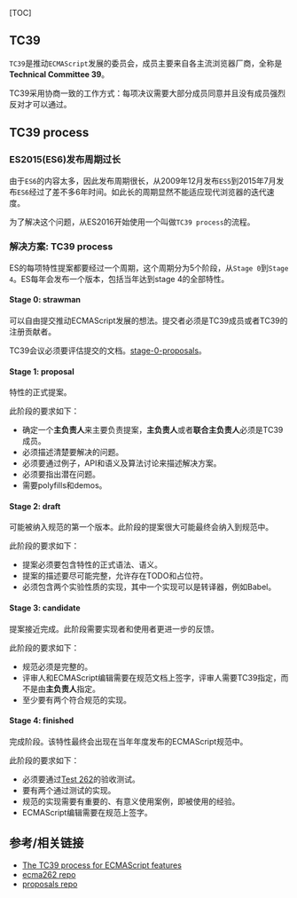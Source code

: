 [TOC]

## TC39
`TC39`是推动`ECMAScript`发展的委员会，成员主要来自各主流浏览器厂商，全称是**Technical Committee 39**。

TC39采用协商一致的工作方式：每项决议需要大部分成员同意并且没有成员强烈反对才可以通过。

## TC39 process
### ES2015(ES6)发布周期过长
由于`ES6`的内容太多，因此发布周期很长，从2009年12月发布`ES5`到2015年7月发布`ES6`经过了差不多6年时间。如此长的周期显然不能适应现代浏览器的迭代速度。

为了解决这个问题，从ES2016开始使用一个叫做`TC39 process`的流程。

### 解决方案: TC39 process
ES的每项特性提案都要经过一个周期，这个周期分为5个阶段，从`Stage 0`到`Stage 4`。ES每年会发布一个版本，包括当年达到stage 4的全部特性。

#### Stage 0: strawman
可以自由提交推动ECMAScript发展的想法。提交者必须是TC39成员或者TC39的注册贡献者。

TC39会议必须要评估提交的文档。[stage-0-proposals](https://github.com/tc39/proposals/blob/master/stage-0-proposals.md)。

#### Stage 1: proposal
特性的正式提案。

此阶段的要求如下：
* 确定一个**主负责人**来主要负责提案，**主负责人**或者**联合主负责人**必须是TC39成员。
* 必须描述清楚要解决的问题。
* 必须要通过例子，API和语义及算法讨论来描述解决方案。
* 必须要指出潜在问题。
* 需要polyfills和demos。

#### Stage 2: draft
可能被纳入规范的第一个版本。此阶段的提案很大可能最终会纳入到规范中。

此阶段的要求如下：
* 提案必须要包含特性的正式语法、语义。
* 提案的描述要尽可能完整，允许存在TODO和占位符。
* 必须包含两个实验性质的实现，其中一个实现可以是转译器，例如Babel。

#### Stage 3: candidate
提案接近完成。此阶段需要实现者和使用者更进一步的反馈。

此阶段的要求如下：
* 规范必须是完整的。
* 评审人和ECMAScript编辑需要在规范文档上签字，评审人需要TC39指定，而不是由**主负责人**指定。
* 至少要有两个符合规范的实现。

#### Stage 4: finished
完成阶段。该特性最终会出现在当年年度发布的ECMAScript规范中。

此阶段的要求如下：
* 必须要通过[Test 262](https://github.com/tc39/test262)的验收测试。
* 要有两个通过测试的实现。
* 规范的实现需要有重要的、有意义使用案例，即被使用的经验。
* ECMAScript编辑需要在规范上签字。

## 参考/相关链接
* [The TC39 process for ECMAScript features](http://2ality.com/2015/11/tc39-process.html)
* [ecma262 repo](https://github.com/tc39/ecma262)
* [proposals repo](https://github.com/tc39/proposals)

